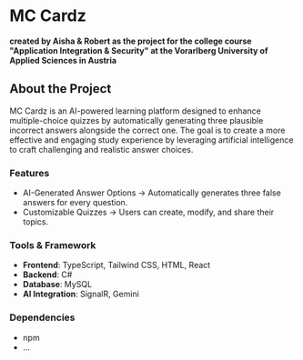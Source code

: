 # MC Cardz
**created by Aisha & Robert as the project for the college course "Application Integration & Security" at the Vorarlberg University of Applied Sciences in Austria**
<br>
## About the Project
<p> MC Cardz is an AI-powered learning platform designed to enhance multiple-choice quizzes by automatically generating three plausible incorrect answers alongside the correct one. 
  The goal is to create a more effective and engaging study experience by leveraging artificial intelligence to craft challenging and realistic answer choices. </p>

### Features
<ul>
  <li> AI-Generated Answer Options → Automatically generates three false answers for every question. </li>
  <li> Customizable Quizzes → Users can create, modify, and share their topics. </li>
</ul>

### Tools & Framework
<ul>
  <li> <b> Frontend</b>: TypeScript, Tailwind CSS, HTML, React </li>
  <li> <b> Backend</b>: C# </li>
  <li> <b> Database</b>: MySQL </li>
  <li> <b> AI Integration</b>: SignalR, Gemini </li>
</ul>

### Dependencies
<ul>
  <li> npm </li>
  <li> ... </li>
</ul>

